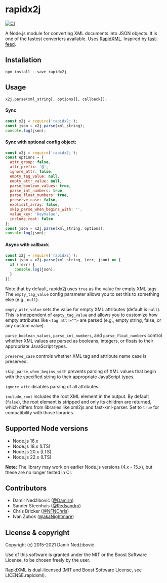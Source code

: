 # rapidx2j

[![CI](https://github.com/damirn/rapidx2j/actions/workflows/ci.yml/badge.svg)](https://github.com/damirn/rapidx2j/actions/workflows/ci.yml)

A Node.js module for converting XML documents into JSON objects. It is one of the fastest converters available. Uses [RapidXML](http://rapidxml.sourceforge.net/). Inspired by [fast-feed](https://github.com/rla/fast-feed).

## Installation

`npm install --save rapidx2j`

## Usage

`x2j.parse(xml_string[, options][, callback]);`

#### Sync

```javascript
const x2j = require('rapidx2j');
const json = x2j.parse(xml_string);
console.log(json);
```

#### Sync with optional config object:

```javascript
const x2j = require('rapidx2j');
const options = {
  attr_group: false,
  attr_prefix: '@',
  ignore_attr: false,
  empty_tag_value: null,
  empty_attr_value: null,
  parse_boolean_values: true,
  parse_int_numbers: true,
  parse_float_numbers: true,
  preserve_case: false,
  explicit_array: false,
  skip_parse_when_begins_with: '',
  value_key: 'keyValue',
  include_root: false
};
const json = x2j.parse(xml_string, options);
console.log(json);
```

#### Async with callback

```javascript
const x2j = require('rapidx2j');
const json = x2j.parse(xml_string, (err, json) => {
  if (!err) {
    console.log(json);
  }
});
```

Note that by default, rapidx2j uses `true` as the value for empty XML tags. The `empty_tag_value` config parameter allows you to set this to something else (e.g., `null`).

`empty_attr_value` sets the value for empty XML attributes (default is `null`). This is independent of `empty_tag_value` and allows you to customize how empty attributes like `<tag attr="">` are parsed (e.g., empty string, false, or any custom value).

`parse_boolean_values`, `parse_int_numbers`, and `parse_float_numbers` control whether XML values are parsed as booleans, integers, or floats to their appropriate JavaScript types.

`preserve_case` controls whether XML tag and attribute name case is preserved.

`skip_parse_when_begins_with` prevents parsing of XML values that begin with the specified string to their appropriate JavaScript types.

`ignore_attr` disables parsing of all attributes.

`include_root` includes the root XML element in the output. By default (`false`), the root element is stripped and only its children are returned, which differs from libraries like xml2js and fast-xml-parser. Set to `true` for compatibility with those libraries.

## Supported Node versions

 * Node.js 16.x
 * Node.js 18.x (LTS)
 * Node.js 20.x (LTS)
 * Node.js 22.x (LTS)

**Note:** The library may work on earlier Node.js versions (4.x - 15.x), but these are no longer tested in CI.

## Contributors

* Damir Nedžibović ([@Damirn](https://github.com/damirn))
* Sander Steenhuis ([@Redsandro](https://twitter.com/Redsandro))
* Chris Bricker ([@NFNChris](https://github.com/NFNChris))
* Ivan Zubok ([@akaNightmare](https://github.com/akaNightmare))

## License & copyright

Copyright (c) 2015-2021 Damir Nedžibović

Use of this software is granted under the MIT or the Boost Software License,
to be chosen freely by the user.

RapidXML is dual-licensed (MIT and Boost Software License, see LICENSE.rapidxml).
